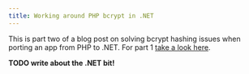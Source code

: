 ```yaml
---
title: Working around PHP bcrypt in .NET
---
```


This is part two of a blog post on solving bcrypt hashing issues when porting an app from PHP to .NET. For part 1 [take a look here](www.martinsteel.co.uk).

**TODO write about the .NET bit!**